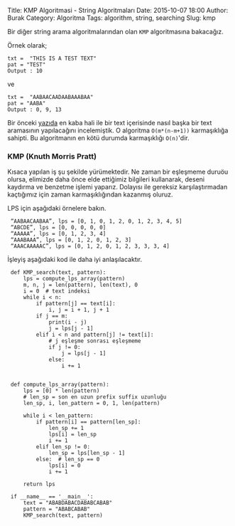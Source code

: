 Title: KMP Algoritmasi - String Algoritmaları
Date: 2015-10-07 18:00
Author: Burak
Category: Algoritma
Tags: algorithm, string, searching
Slug: kmp

Bir diğer string arama algoritmalarından olan `KMP` algoritmasına bakacağız.

Örnek olarak;
```
txt =  "THIS IS A TEST TEXT"
pat = "TEST"
Output : 10
```
ve

```
txt =  "AABAACAADAABAAABAA"
pat = "AABA"
Output : 0, 9, 13
```

Bir önceki [yazıda]({filename}naive_pattern_search.md) en kaba hali ile bir text içerisinde nasıl başka bir text aramasının yapılacağını incelemiştik. O algoritma `O(m*(n-m+1))` karmaşıklığa sahipti. Bu algoritmanın en kötü durumda karmaşıklığı `O(n)`'dir.

### KMP (Knuth Morris Pratt)

Kısaca yapılan iş şu şekilde yürümektedir. Ne zaman bir eşleşmeme duruöu olursa, elimizde daha önce elde ettiğimiz bilgileri kullanarak, deseni kaydırma ve benzetme işlemi yaparız. Dolayısı ile gereksiz karşılaştırmadan kaçtığımız için zaman karmaşıklığından kazanmış oluruz.

LPS için aşağıdaki örnelere bakın.
```
 “AABAACAABAA”, lps = [0, 1, 0, 1, 2, 0, 1, 2, 3, 4, 5]
 “ABCDE”, lps = [0, 0, 0, 0, 0]
 “AAAAA”, lps = [0, 1, 2, 3, 4]
 “AAABAAA”, lps = [0, 1, 2, 0, 1, 2, 3]
 “AAACAAAAAC”, lps = [0, 1, 2, 0, 1, 2, 3, 3, 3, 4]
```
İşleyiş aşağıdaki kod ile daha iyi anlaşılacaktır.

```
 def KMP_search(text, pattern):
     lps = compute_lps_array(pattern)
     m, n, j = len(pattern), len(text), 0
     i = 0  # text indeksi
     while i < n:
         if pattern[j] == text[i]:
             i, j = i + 1, j + 1
         if j == m:
             print(i - j)
             j = lps[j - 1]
         elif i < n and pattern[j] != text[i]:
             # j eşleşme sonrası eşleşmeme
             if j != 0:
                 j = lps[j - 1]
             else:
                 i += 1


 def compute_lps_array(pattern):
     lps = [0] * len(pattern)
     # len_sp = son en uzun prefix suffix uzunluğu
     len_sp, i, len_pattern = 0, 1, len(pattern)

     while i < len_pattern:
         if pattern[i] == pattern[len_sp]:
             len_sp += 1
             lps[i] = len_sp
             i += 1
         elif len_sp != 0:
             len_sp = lps[len_sp - 1]
         else:  # len_sp == 0
             lps[i] = 0
             i += 1

     return lps

 if __name__ == '__main__':
     text = "ABABDABACDABABCABAB"
     pattern = "ABABCABAB"
     KMP_search(text, pattern)
```
